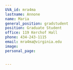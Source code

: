```yaml
---
UVA_id: mra4ma
lastname: Annone
name: Maria
general_position: gradstudent
position: Graduate Student
office: 119 Kerchof Hall
phone: 434-243-1115
email: mra4ma@virginia.edu
image:
personal_page:


---
```

